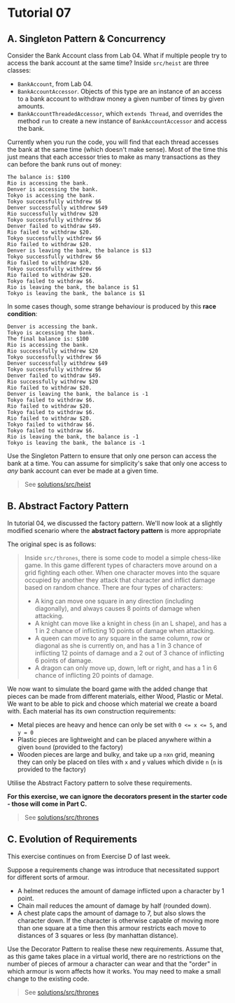 # Tutorial 07
## A. Singleton Pattern & Concurrency
Consider the Bank Account class from Lab 04. What if multiple people try to access the bank account at the same time? Inside `src/heist` are three classes:

- `BankAccount`, from Lab 04.
- `BankAccountAccessor`. Objects of this type are an instance of an access to a bank account to withdraw money a given number of times by given amounts.
- `BankAccountThreadedAccessor`, which `extends Thread`, and overrides the method `run` to create a new instance of `BankAccountAccessor` and access the bank.

Currently when you run the code, you will find that each thread accesses the bank at the same time (which doesn't make sense). Most of the time this just means that each accessor tries to make as many transactions as they can before the bank runs out of money:

```
The balance is: $100
Rio is accessing the bank.
Denver is accessing the bank.
Tokyo is accessing the bank.
Tokyo successfully withdrew $6
Denver successfully withdrew $49
Rio successfully withdrew $20
Tokyo successfully withdrew $6
Denver failed to withdraw $49.
Rio failed to withdraw $20.
Tokyo successfully withdrew $6
Rio failed to withdraw $20.
Denver is leaving the bank, the balance is $13
Tokyo successfully withdrew $6
Rio failed to withdraw $20.
Tokyo successfully withdrew $6
Rio failed to withdraw $20.
Tokyo failed to withdraw $6.
Rio is leaving the bank, the balance is $1
Tokyo is leaving the bank, the balance is $1
```

In some cases though, some strange behaviour is produced by this **race condition**:

```
Denver is accessing the bank.
Tokyo is accessing the bank.
The final balance is: $100
Rio is accessing the bank.
Rio successfully withdrew $20
Tokyo successfully withdrew $6
Denver successfully withdrew $49
Tokyo successfully withdrew $6
Denver failed to withdraw $49.
Rio successfully withdrew $20
Rio failed to withdraw $20.
Denver is leaving the bank, the balance is -1
Tokyo failed to withdraw $6.
Rio failed to withdraw $20.
Tokyo failed to withdraw $6.
Rio failed to withdraw $20.
Tokyo failed to withdraw $6.
Tokyo failed to withdraw $6.
Rio is leaving the bank, the balance is -1
Tokyo is leaving the bank, the balance is -1
```

Use the Singleton Pattern to ensure that only one person can access the bank at a time. You can assume for simplicity's sake that only one access to *any* bank account can ever be made at a given time.
> See [solutions/src/heist](solutions/src/heist/)

## B. Abstract Factory Pattern

In tutorial 04, we discussed the factory pattern. We'll now look at a slightly modified scenario where the **abstract factory pattern** is more appropriate

The original spec is as follows:

> Inside `src/thrones`, there is some code to model a simple chess-like game. In this game different types of characters move around on a grid fighting each other. When one character moves into the square occupied by another they attack that character and inflict damage based on random chance. There are four types of characters:
>
> - A king can move one square in any direction (including diagonally), and always causes 8 points of damage when attacking.
> - A knight can move like a knight in chess (in an L shape), and has a 1 in 2 chance of inflicting 10 points of damage when attacking.
> - A queen can move to any square in the same column, row or diagonal as she is currently on, and has a 1 in 3 chance of inflicting 12 points of damage and a 2 out of 3 chance of inflicting 6 points of damage.
> - A dragon can only move up, down, left or right, and has a 1 in 6 chance of inflicting 20 points of damage.

We now want to simulate the board game with the added change that pieces can be made from different materials, either Wood, Plastic or Metal. We want to be able to pick and choose which material we create a board with. Each material has its own construction requirements:
- Metal pieces are heavy and hence can only be set with `0 <= x <= 5`, and `y = 0`
- Plastic pieces are lightweight and can be placed anywhere within a given `bound` (provided to the factory)
- Wooden pieces are large and bulky, and take up a `n`x`n` grid, meaning they can only be placed on tiles with `x` and `y` values which divide `n` (`n` is provided to the factory)

Utilise the Abstract Factory pattern to solve these requirements.

**For this exercise, we can ignore the decorators present in the starter code - those will come in Part C.**
> See [solutions/src/thrones](solutions/src/thrones/)

## C. Evolution of Requirements

This exercise continues on from Exercise D of last week.

Suppose a requirements change was introduce that necessitated support for different sorts of armour.

- A helmet reduces the amount of damage inflicted upon a character by 1 point.
- Chain mail reduces the amount of damage by half (rounded down).
- A chest plate caps the amount of damage to 7, but also slows the character down. If the character is otherwise capable of moving more than one square at a time then this armour restricts each move to distances of 3 squares or less (by manhattan distance).

Use the Decorator Pattern to realise these new requirements. Assume that, as this game takes place in a virtual world, there are no restrictions on the number of pieces of armour a character can wear and that the "order" in which armour is worn affects how it works. You may need to make a small change to the existing code.
> See [solutions/src/thrones](solutions/src/thrones/)


